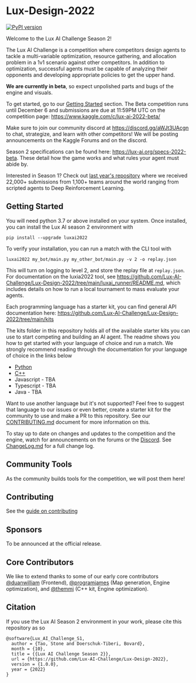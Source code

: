 # Lux-Design-2022

[![PyPI version](https://badge.fury.io/py/luxai2022.svg)](https://badge.fury.io/py/luxai2022)

Welcome to the Lux AI Challenge Season 2! 

The Lux AI Challenge is a competition where competitors design agents to tackle a multi-variable optimization, resource gathering, and allocation problem in a 1v1 scenario against other competitors. In addition to optimization, successful agents must be capable of analyzing their opponents and developing appropriate policies to get the upper hand. 

**We are currently in beta**, so expect unpolished parts and bugs of the engine and visuals.

To get started, go to our [Getting Started](#getting-started) section. The Beta competition runs until December 6 and submissions are due at 11:59PM UTC on the competition page: https://www.kaggle.com/c/lux-ai-2022-beta/

Make sure to join our community discord at https://discord.gg/aWJt3UAcgn to chat, strategize, and learn with other competitors! We will be posting announcements on the Kaggle Forums and on the discord.

Season 2 specifications can be found here: https://lux-ai.org/specs-2022-beta. These detail how the game works and what rules your agent must abide by.

Interested in Season 1? Check out [last year's repository](https://github.com/Lux-AI-Challenge/Lux-Design-2021) where we received 22,000+ submissions from 1,100+ teams around the world ranging from scripted agents to Deep Reinforcement Learning.

## Getting Started

You will need python 3.7 or above installed on your system. Once installed, you can install the Lux AI season 2 environment with

```
pip install --upgrade luxai2022
```


To verify your installation, you can run a match with the CLI tool with

```
luxai2022 my_bot/main.py my_other_bot/main.py -v 2 -o replay.json
```

This will turn on logging to level 2, and store the replay file at `replay.json`. For documentation on the luxia2022 tool, see https://github.com/Lux-AI-Challenge/Lux-Design-2022/tree/main/luxai_runner/README.md, which includes details on how to run a local tournament to mass evaluate your agents.

Each programming language has a starter kit, you can find general API documentation here: https://github.com/Lux-AI-Challenge/Lux-Design-2022/tree/main/kits

The kits folder in this repository holds all of the available starter kits you can use to start competing and building an AI agent. The readme shows you how to get started with your language of choice and run a match. We strongly recommend reading through the documentation for your language of choice in the links below

- [Python](https://github.com/Lux-AI-Challenge/Lux-Design-2022/tree/main/kits/python/)
- [C++](https://github.com/Lux-AI-Challenge/Lux-Design-2022/tree/main/kits/cpp/)
- Javascript - TBA
- Typescript - TBA
- Java - TBA

Want to use another language but it's not supported? Feel free to suggest that language to our issues or even better, create a starter kit for the community to use and make a PR to this repository. See our [CONTRIBUTING.md](https://github.com/Lux-AI-Challenge/Lux-Design-2022/tree/main/CONTRIBUTING.md) document for more information on this.

To stay up to date on changes and updates to the competition and the engine, watch for announcements on the forums or the [Discord](https://discord.gg/aWJt3UAcgn). See [ChangeLog.md](https://github.com/Lux-AI-Challenge/Lux-Design-2022/blob/main/ChangeLog.md) for a full change log.

## Community Tools
As the community builds tools for the competition, we will post them here!

## Contributing
See the [guide on contributing](https://github.com/Lux-AI-Challenge/Lux-Design-2022/blob/main/CONTRIBUTING.md)

## Sponsors

To be announced at the official release.

## Core Contributors

We like to extend thanks to some of our early core contributors [@duanwilliam](https://github.com/duanwilliam) (Frontend), [@programjames](https://github.com/programjames) (Map generation, Engine optimization), and [@themmj](https://github.com/themmj) (C++ kit, Engine optimization).


## Citation
If you use the Lux AI Season 2 environment in your work, please cite this repository as so

```
@software{Lux_AI_Challenge_S1,
  author = {Tao, Stone and Doerschuk-Tiberi, Bovard},
  month = {10},
  title = {{Lux AI Challenge Season 2}},
  url = {https://github.com/Lux-AI-Challenge/Lux-Design-2022},
  version = {1.0.0},
  year = {2022}
}
```